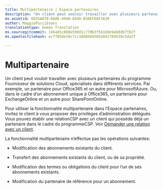 ```yaml
---
title: Multipartenaire | Espace partenaires
description: "Un client peut vouloir travailler avec plusieurs partenaires du programme Fournisseur de solutionsCloud, spécialisés dans différents services."
ms.assetid: 6835AA78-6DAE-4940-844D-B3AEFEAF3630
author: MaggiePucciEvans
translationtype: Human Translation
ms.sourcegitcommit: 14ba85c868e59dd1c77063f5b1b0e9ab8db7f82f
ms.openlocfilehash: ec77054e39c7cc1868deb502e041784539c5da2f

---
```


# Multipartenaire


Un client peut vouloir travailler avec plusieurs partenaires du programme Fournisseur de solutions Cloud, spécialisés dans différents services. Par exemple, un partenaire pour Office365 et un autre pour MicrosoftAzure. Ou, dans le cadre d’un abonnement unique à Office365, un partenaire pour ExchangeOnline et un autre pour SharePointOnline.

Pour utiliser la fonctionnalité multipartenaire dans l’Espace partenaires, invitez le client à vous proposer des privilèges d’administration délégués. Vous pouvez établir une relationCSP avec un client qui possède déjà un partenaire dans le cadre du programmeCSP. Voir [Demander une relation avec un client](request-a-relationship-with-a-customer.md).

La fonctionnalité multipartenaire n’effectue pas les opérations suivantes:

-   Modification des abonnements existants du client.

-   Transfert des abonnements existants du client, ou de sa propriété.

-   Modification des termes ou obligations du client pour l’un de ses abonnements existants.

-   Modification du partenaire de référence pour un abonnement.

 

 






<!--HONumber=Nov16_HO4-->


